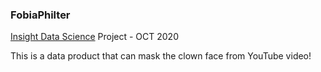 ### FobiaPhilter
[Insight Data Science](https://insightfellows.com/data-science) Project - OCT 2020

This is a data product that can mask the clown face from YouTube video!
